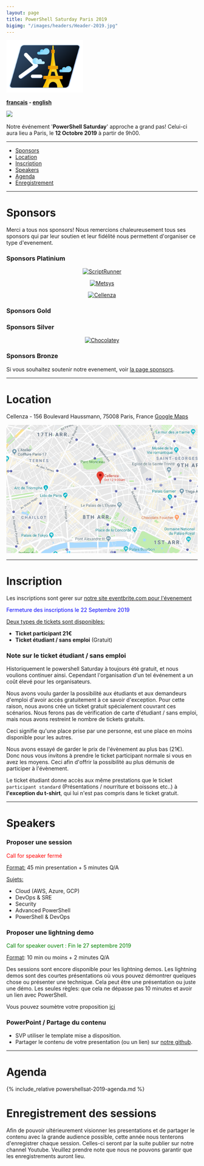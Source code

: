 ```yaml
---
layout: page
title: PowerShell Saturday Paris 2019
bigimg: "/images/headers/Header-2019.jpg"
---
```


<img src="https://raw.githubusercontent.com/FrPSUG/media/master/powershellsat/logo/adil/ps-saturday-paris-simple.png" width="40%">

<b>[francais](/powershellsat-2019) - [english](/powershellsat-2019en)</b>

![](https://github.com/FrPSUG/frpsug.github.io/raw/master/images/iconfinder_Saint-Barthelemy-Flag_32318(1).png)

Notre événement '**PowerShell Saturday**' approche a grand pas!
Celui-ci aura lieu a Paris, le **12 Octobre 2019** à partir de 9h00.

<hr>

* [Sponsors](#sponsors)
* [Location](#location)
* [Inscription](#inscription)
* [Speakers](#speakers)
* [Agenda](#agenda)
* [Enregistrement](#enregistrement-des-sessions)

<hr>

# Sponsors

Merci a tous nos sponsors! Nous remercions chaleureusement tous ses sponsors qui par leur soutien et leur fidélité nous permettent d'organiser ce type d'evenement.

### Sponsors Platinium

<p align="center">
<a href="https://www.scriptrunner.com/en/"><img src="https://frpsug.github.io/images/sponsors/ScriptRunner.png" width="30%" title="ScriptRunner" alt="ScriptRunner"></a>
</p>


<p align="center">
<a href="https://www.cellenza.com/"><img src="https://frpsug.github.io/images/sponsors/cellenza_.png" width="30%" title="Metsys" alt="Metsys"></a>
</p>


<p align="center">
<a href="https://www.metsys.fr/"><img src="https://frpsug.github.io/images/sponsors/metsys.png" width="30%" title="Cellenza" alt="Cellenza"></a>
</p>


### Sponsors Gold


### Sponsors Silver
<p align="center">
<a href="https://chocolatey.org/"><img src="https://frpsug.github.io/images/sponsors/chocolatey.png" width="30%" title="Chocolatey" alt="Chocolatey"></a>
</p>


### Sponsors Bronze

Si vous souhaitez soutenir notre evenement, voir [la page sponsors](/pssat2019/sponsors-fr).

<hr>

# Location

Cellenza - 156 Boulevard Haussmann, 75008 Paris, France [Google Maps](https://goo.gl/maps/fww4JUjUByjLzwWL8)

[![](/images/cellenza2.png)](https://goo.gl/maps/fww4JUjUByjLzwWL8)

<hr>

# Inscription

Les inscriptions sont gerer sur [notre site eventbrite.com pour l'évenement](https://pssatparis2019.eventbrite.com)

<font color="blue">Fermeture des inscriptions le 22 Septembre 2019</font>

<u>Deux types de tickets sont disponibles:</u>

* **Ticket participant 21€**
* **Ticket étudiant / sans emploi** (Gratuit)

### Note sur le ticket étudiant / sans emploi

Historiquement le powershell Saturday à toujours été gratuit, et nous voulions continuer ainsi. Cependant l'organisation d'un tel événement a un coût élevé pour les organisateurs.

Nous avons voulu garder la possibilité aux étudiants et aux demandeurs d'emploi d'avoir accès gratuitement à ce savoir d'exception.
Pour cette raison, nous avons crée un ticket gratuit spécialement couvrant ces scénarios. Nous ferons pas de vérification de carte d'étudiant / sans emploi, mais nous avons restreint le nombre de tickets gratuits.

Ceci signifie qu'une place prise par une personne, est une place en moins disponible pour les autres.

Nous avons essayé de garder le prix de l'évènement au plus bas (21€). Donc nous vous invitons à prendre le ticket participant normale si vous en avez les moyens. Ceci afin d'offrir la possibilité au plus démunis de participer à l'évènement.

Le ticket étudiant donne accès aux même prestations que le ticket `participant standard` (Présentations / nourriture et boissons etc..) à **l'exception du t-shirt**, qui lui n'est pas compris dans le ticket gratuit.

<hr>

# Speakers

### Proposer une session
<font color="red">Call for speaker fermé</font>


<u>Format:</u> 45 min presentation + 5 minutes Q/A

<u>Sujets:</u>

* Cloud (AWS, Azure, GCP)
* DevOps & SRE
* Security
* Advanced PowerShell
* PowerShell & DevOps

### Proposer une lightning demo
<font color="green">Call for speaker ouvert : Fin le 27 septembre 2019 </font>


<u>Format</u>: 10 min ou moins + 2 minutes Q/A

Des sessions sont encore disponible pour les lightning demos.
Les lightning demos sont des courtes présentations où vous pouvez démontrer quelques chose ou présenter une technique. Cela peut être une présentation ou juste une démo. Les seules règles: que cela ne dépasse pas 10 minutes et avoir un lien avec PowerShell.

Vous pouvez soumètre votre proposition [ici](https://forms.gle/2UbRtkfxN3rHWmzK9)

### PowerPoint / Partage du contenu

* SVP utiliser le template mise a disposition.
* Partager le contenu de votre presentation (ou un lien) sur [notre github](https://github.com/FrPSUG/Presentations).
  
<hr>

# Agenda

{% include_relative powershellsat-2019-agenda.md %}

# Enregistrement des sessions

Afin de pouvoir ultérieurement visionner les presentations et de partager le contenu avec la grande audience possible, cette année nous tenterons d'enregistrer chaque session. Celles-ci seront par la suite publier sur notre channel Youtube. Veuillez prendre note que nous ne pouvons garantir que les enregistrements auront lieu.

